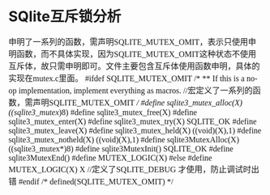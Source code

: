 # SQlite互斥锁分析
<font face="微软雅黑" size="3px">

申明了一系列的函数，需声明SQLITE_MUTEX_OMIT，表示只使用申明函数，而不具体实现，因为SQLITE_MUTEX_OMIT这种状态不使用互斥体，故只需申明即可。文件主要包含互斥体使用函数申明，具体的实现在mutex.c里面。
	#ifdef SQLITE_MUTEX_OMIT
	/*
	** If this is a no-op implementation, implement everything as macros.
	//宏定义了一系列的函数，需声明SQLITE_MUTEX_OMIT
	*/
	#define sqlite3_mutex_alloc(X)    ((sqlite3_mutex*)8)
	#define sqlite3_mutex_free(X)
	#define sqlite3_mutex_enter(X)
	#define sqlite3_mutex_try(X)      SQLITE_OK
	#define sqlite3_mutex_leave(X)
	#define sqlite3_mutex_held(X)     ((void)(X),1)
	#define sqlite3_mutex_notheld(X)  ((void)(X),1)
	#define sqlite3MutexAlloc(X)      ((sqlite3_mutex*)8)
	#define sqlite3MutexInit()        SQLITE_OK
	#define sqlite3MutexEnd()
	#define MUTEX_LOGIC(X)
	#else
	#define MUTEX_LOGIC(X)            X  //定义了SQLITE_DEBUG 才使用，防止调试时出错
	#endif /* defined(SQLITE_MUTEX_OMIT) */

